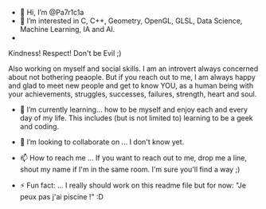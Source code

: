 - 👋 Hi, I’m @Pa7r1c1a
- 👀 I’m interested in C, C++, Geometry, OpenGL, GLSL, Data Science, Machine Learning, IA and AI.
- 
Kindness! Respect! Don't be Evil ;)

Also working on myself and social skills. I am an introvert always concerned about not bothering peaople. But if you reach out to me, I am always happy and glad to meet new people and get to know YOU, as a human being with your achievements, struggles, successes, failures, strength, heart and soul. 

- 🌱 I’m currently learning... how to be myself and enjoy each and every day of my life. This includes (but is not limited to) learning to be a geek and coding.
  
- 💞️ I’m looking to collaborate on ... I don't know yet.

- 📫 How to reach me ... If you want to reach out to me, drop me a line, shout my name if I'm in the same room. I'm sure you'll find a way ;)
  
- ⚡ Fun fact: ... I really should work on this readme file but for now: "Je peux pas j'ai piscine !" :D

<!---
Pa7r1c1a/Pa7r1c1a is a ✨ special ✨ repository because its `README.md` (this file) appears on your GitHub profile.
You can click the Preview link to take a look at your changes.
--->

